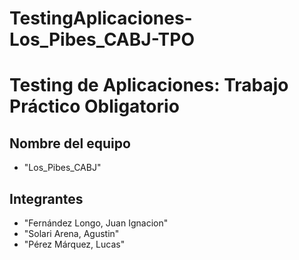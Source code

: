 # TestingAplicaciones-Los_Pibes_CABJ-TPO
# Testing de Aplicaciones: Trabajo Práctico Obligatorio

## Nombre del equipo
- "Los_Pibes_CABJ"

## Integrantes
- "Fernández Longo, Juan Ignacion"
- "Solari Arena, Agustin"
- "Pérez Márquez, Lucas"
